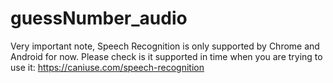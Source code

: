 # guessNumber_audio
Very important note, Speech Recognition is only supported by Chrome and Android for now. Please check is it supported in time when you are trying to use it:
https://caniuse.com/speech-recognition
